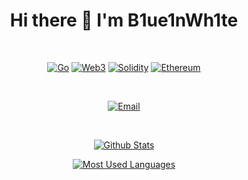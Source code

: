 <h1 align="center">Hi there 👋 I'm B1ue1nWh1te</h1>

<div align="center">

<br>

[![Go](https://img.shields.io/badge/-Go-05122A?style=flat&logo=go)](https://go.dev/)
[![Web3](https://img.shields.io/badge/-Web3-05122A?style=flat&logo=web3.js)](https://github.com/ChainSafe/web3.js)
[![Solidity](https://img.shields.io/badge/-Solidity-05122A?style=flat&logo=solidity)](https://github.com/ethereum/solidity)
[![Ethereum](https://img.shields.io/badge/-Ethereum-05122A?style=flat&logo=ethereum)](https://ethereum.org/)

<br>
  
[![Email](https://img.shields.io/badge/Email-490358423@qq.com-purple?labelColor=white&color=purple&style=flat&logo=mail.ru&logoColor=gray)](mailto:490358423@qq.com)

<br>

[![Github Stats](https://github-readme-stats.vercel.app/api?username=chen4903&include_all_commits=true&count_private=true&show_icons=true)](https://github.com/chen4903)

[![Most Used Languages](https://github-readme-stats.vercel.app/api/top-langs/?username=chen4903&layout=compact)](https://github.com/chen4903)

</div>
